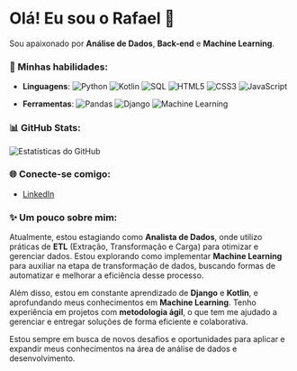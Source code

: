 # Olá! Eu sou o Rafael 👋

Sou apaixonado por **Análise de Dados**, **Back-end** e **Machine Learning**.

### 🚀 Minhas habilidades:
- **Linguagens**: 
  ![Python](https://img.shields.io/badge/-Python-3776AB?style=for-the-badge&logo=python&logoColor=white)
  ![Kotlin](https://img.shields.io/badge/-Kotlin-7F52FF?style=for-the-badge&logo=kotlin&logoColor=white)
  ![SQL](https://img.shields.io/badge/-SQL-4479A1?style=for-the-badge&logo=postgresql&logoColor=white)
  ![HTML5](https://img.shields.io/badge/-HTML5-E34F26?style=for-the-badge&logo=html5&logoColor=white)
  ![CSS3](https://img.shields.io/badge/-CSS3-1572B6?style=for-the-badge&logo=css3&logoColor=white)
  ![JavaScript](https://img.shields.io/badge/-JavaScript-F7DF1E?style=for-the-badge&logo=javascript&logoColor=black)
  
- **Ferramentas**:
  ![Pandas](https://img.shields.io/badge/-Pandas-150458?style=for-the-badge&logo=pandas&logoColor=white)
  ![Django](https://img.shields.io/badge/-Django-092E20?style=for-the-badge&logo=django&logoColor=white)
  ![Machine Learning](https://img.shields.io/badge/-Machine%20Learning-FF6F00?style=for-the-badge)

### 📊 GitHub Stats:
![Estatísticas do GitHub](https://github-readme-stats.vercel.app/api?username=RafaaelMendonca&show_icons=true&theme=dark)

### 🌐 Conecte-se comigo:
- [LinkedIn](https://www.linkedin.com/in/rafael-mendon%C3%A7a-631a7b269/)

### ✨ Um pouco sobre mim:

Atualmente, estou estagiando como **Analista de Dados**, onde utilizo práticas de **ETL** (Extração, Transformação e Carga) para otimizar e gerenciar dados. Estou explorando como implementar **Machine Learning** para auxiliar na etapa de transformação de dados, buscando formas de automatizar e melhorar a eficiência desse processo.

Além disso, estou em constante aprendizado de **Django** e **Kotlin**, e aprofundando meus conhecimentos em **Machine Learning**. Tenho experiência em projetos com **metodologia ágil**, o que tem me ajudado a gerenciar e entregar soluções de forma eficiente e colaborativa.

Estou sempre em busca de novos desafios e oportunidades para aplicar e expandir meus conhecimentos na área de análise de dados e desenvolvimento.
